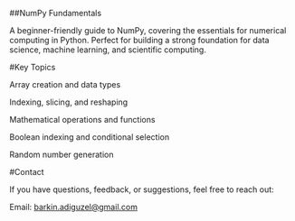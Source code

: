 ##NumPy Fundamentals

A beginner-friendly guide to NumPy, covering the essentials for numerical computing in Python. Perfect for building a strong foundation for data science, machine learning, and scientific computing.

#Key Topics

Array creation and data types

Indexing, slicing, and reshaping

Mathematical operations and functions

Boolean indexing and conditional selection

Random number generation

#Contact

If you have questions, feedback, or suggestions, feel free to reach out:

Email: barkin.adiguzel@gmail.com
